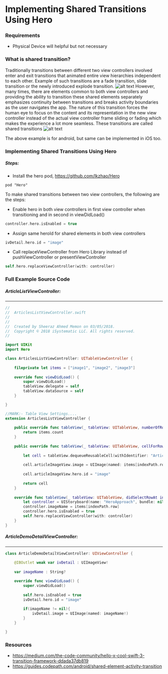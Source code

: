 # Implementing Shared Transitions Using Hero

### Requirements
* Physical Device will helpful but not necessary

### What is shared transition?
Traditionally transitions between different two view controllers involved enter and exit transitions that animated entire view hierarchies independent to each other. Example of such transitions are a fade transition, slide transition or the newly introduced explode transition.
![alt text](https://cdn-images-1.medium.com/max/800/1*YPDis2g8BiKKzkeR2dUgcQ.gif "Examples of Enter/Exit Transitions")
However, many times, there are elements common to both view controllers and providing the ability to transition these shared elements separately emphasizes continuity between transitions and breaks activity boundaries as the user navigates the app.
The nature of this transition forces the human eye to focus on the content and its representation in the new view controller instead of the actual view controller frame sliding or fading which makes the experience a lot more seamless. These transitions are called shared transitions
![alt text](images/sharedtransition.gif "Example of Shared Transition")

The above example is for android, but same can be implemented in iOS too.
### Implementing Shared Transitions Using Hero
##### Steps: 
* Install the hero pod, https://github.com/lkzhao/Hero
```
pod "Hero"
```
To make shared transitions between two view controllers, the following are the steps:
* Enable hero in both view controllers in first view controller when transitioning and in second in viewDidLoad()
```swift
controller.hero.isEnabled = true
```
* Assign same heroId for shared elements in both view controllers
```swift
ivDetail.hero.id = "image"
```
* Call replaceViewController from Hero Library instead of pushViewController or presentViewController
```swift
self.hero.replaceViewController(with: controller)
```
### Full Example Source Code
##### ArticleListViewController:
-----------
```swift
//
//  ArticlesListViewController.swift
//  
//
//  Created by Sheeraz Ahmed Memon on 03/05/2018.
//  Copyright © 2018 iSystematic LLC. All rights reserved.
//

import UIKit
import Hero

class ArticlesListViewController: UITableViewController {
    
    fileprivate let items = ["image1", "image2", "image3"]
    
    override func viewDidLoad() {
        super.viewDidLoad()
        tableView.delegate = self
        tableView.dataSource = self
    }

}

//MARK:- Table View Settings....
extension ArticlesListViewController {
    
    public override func tableView(_ tableView: UITableView, numberOfRowsInSection section: Int) -> Int {
        return items.count
    }
    
    public override func tableView(_ tableView: UITableView, cellForRowAt indexPath: IndexPath) -> UITableViewCell {
        
        let cell = tableView.dequeueReusableCell(withIdentifier: "ArticleTableViewCell") as! ArticleTableViewCell
        
        cell.articleImageView.image = UIImage(named: items[indexPath.row].0)
        
        cell.articleImageView.hero.id = "image"
        
        return cell
    }
    
    override func tableView(_ tableView: UITableView, didSelectRowAt indexPath: IndexPath) {
        let controller = UIStoryboard(name: "HeroApproach", bundle: nil).instantiateViewController(withIdentifier: "ArticleDemoDetailViewController") as! ArticleDemoDetailViewController
        controller.imageName = items[indexPath.row]
        controller.hero.isEnabled = true
        self.hero.replaceViewController(with: controller)
    }
}

```
##### ArticleDemoDetailViewController:
-----------
```swift
class ArticleDemoDetailViewController: UIViewController {
    
    @IBOutlet weak var ivDetail : UIImageView!
    
    var imageName : String?

    override func viewDidLoad() {
        super.viewDidLoad()
        
        self.hero.isEnabled = true
        ivDetail.hero.id = "image"
        
        if(imageName != nil){
            ivDetail.image = UIImage(named: imageName!)
        }
    }

}
```

### Resources
* https://medium.com/the-code-community/hello-x-cool-swift-3-transition-framework-ddada37db819
* https://guides.codepath.com/android/shared-element-activity-transition